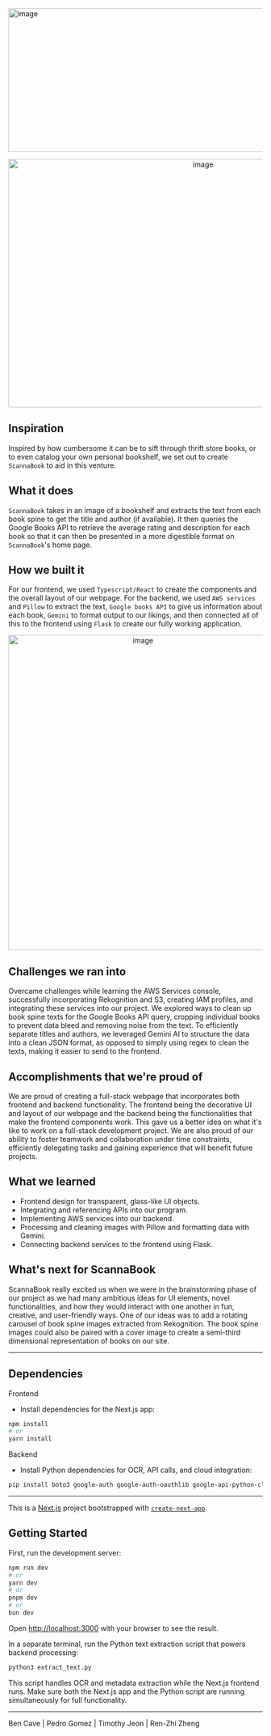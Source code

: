 <img width="2822" height="284" alt="image" src="https://github.com/user-attachments/assets/177f75cf-aef0-4a7b-8e6a-55b711ad3d4b" />
<p align="center">
  <img width="756" height="491" alt="image" src="https://github.com/user-attachments/assets/890d9a09-b070-4f7d-b176-81773864df2b" />
</p>

## Inspiration
Inspired by how cumbersome it can be to sift through thrift store books, or to even catalog your own personal bookshelf, we set out to create `ScannaBook` to aid in this venture.

## What it does
`ScannaBook` takes in an image of a bookshelf and extracts the text from each book spine to get the title and author (if available). It then queries the Google Books API to retrieve the average rating and description for each book so that it can then be presented in a more digestible format on `ScannaBook`'s home page.

## How we built it
For our frontend, we used `Typescript/React` to create the components and the overall layout of our webpage. For the backend, we used `AWS services` and `Pillow` to extract the text, `Google books API` to give us information about each book, `Gemini` to format output to our likings, and then connected all of this to the frontend  using `Flask` to create our fully working application.
<p align="center">
<img width="518" height="623" alt="image" src="https://github.com/user-attachments/assets/eb2d7b17-9bcc-4c83-af63-33914ba30264" />
</p>

## Challenges we ran into
Overcame challenges while learning the AWS Services console, successfully incorporating Rekognition and S3, creating IAM profiles, and integrating these services into our project.
We explored ways to clean up book spine texts for the Google Books API query, cropping individual books to prevent data bleed and removing noise from the text. To efficiently separate titles and authors, we leveraged Gemini AI to structure the data into a clean JSON format, as opposed to simply using regex to clean the texts, making it easier to send to the frontend.

## Accomplishments that we're proud of
We are proud of creating a full-stack webpage that incorporates both frontend and backend functionality. The frontend being the decorative UI and layout of our webpage and the backend being the functionalities that make the frontend components work. This gave us a better idea on what it's like to work on a full-stack development project. We are also proud of our ability to foster teamwork and collaboration under time constraints, efficiently delegating tasks and gaining experience that will benefit future projects.

## What we learned
- Frontend design for transparent, glass-like UI objects.
- Integrating and referencing APIs into our program.
- Implementing AWS services into our backend.
- Processing and cleaning images with Pillow and formatting data with Gemini.
- Connecting backend services to the frontend using Flask.

## What's next for ScannaBook
ScannaBook really excited us when we were in the brainstorming phase of our project as we had many ambitious ideas for UI elements, novel functionalities, and how they would interact with one another in fun, creative, and user-friendly ways. One of our ideas was to add a rotating carousel of book spine images extracted from Rekognition. The book spine images could also be paired with a cover image to create a semi-third dimensional representation of books on our site.

---
## Dependencies

Frontend
- Install dependencies for the Next.js app:
```bash
npm install
# or
yarn install
```
Backend
- Install Python dependencies for OCR, API calls, and cloud integration:
```bash
pip install boto3 google-auth google-auth-oauthlib google-api-python-client pillow requests python-dotenv
```
---

This is a [Next.js](https://nextjs.org) project bootstrapped with [`create-next-app`](https://nextjs.org/docs/app/api-reference/cli/create-next-app).

## Getting Started

First, run the development server:

```bash
npm run dev
# or
yarn dev
# or
pnpm dev
# or
bun dev
```

Open [http://localhost:3000](http://localhost:3000) with your browser to see the result.

In a separate terminal, run the Python text extraction script that powers backend processing:

```bash
python3 extract_text.py
```

This script handles OCR and metadata extraction while the Next.js frontend runs.
Make sure both the Next.js app and the Python script are running simultaneously for full functionality.

---
Ben Cave | Pedro Gomez | Timothy Jeon | Ren-Zhi Zheng
